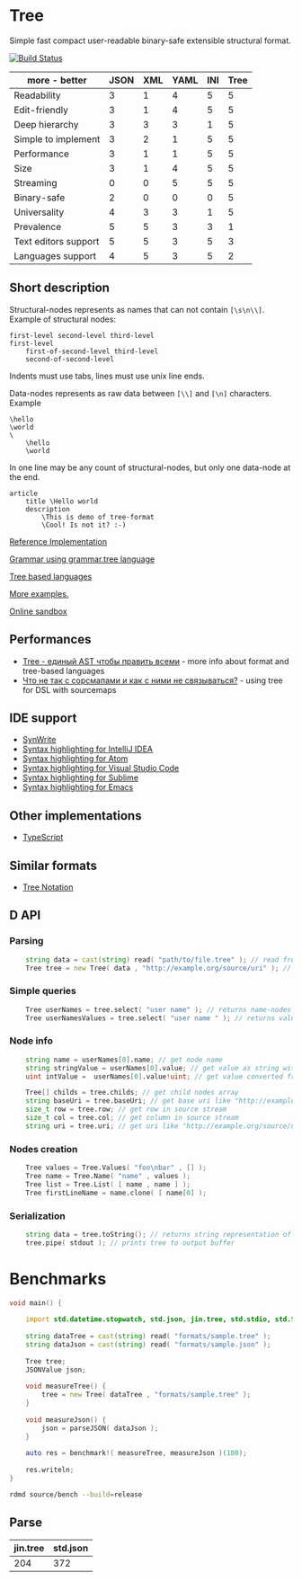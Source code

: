 # Tree
Simple fast compact user-readable binary-safe extensible structural format.

[![Build Status](https://travis-ci.org/nin-jin/tree.d.svg?branch=master)](https://travis-ci.org/nin-jin/tree.d)

more - better                      | JSON | XML | YAML | INI | Tree
-----------------------------------|------|-----|------|-----|-----
Readability                        |  3   |  1  |  4   |  5  |  5
Edit-friendly                      |  3   |  1  |  4   |  5  |  5
Deep hierarchy                     |  3   |  3  |  3   |  1  |  5
Simple to implement                |  3   |  2  |  1   |  5  |  5
Performance                        |  3   |  1  |  1   |  5  |  5
Size                               |  3   |  1  |  4   |  5  |  5
Streaming                          |  0   |  0  |  5   |  5  |  5
Binary-safe                        |  2   |  0  |  0   |  0  |  5
Universality                       |  4   |  3  |  3   |  1  |  5
Prevalence                         |  5   |  5  |  3   |  3  |  1
Text editors support               |  5   |  5  |  3   |  5  |  3
Languages support                  |  4   |  5  |  3   |  5  |  2

## Short description

Structural-nodes represents as names that can not contain `[\s\n\\]`. Example of structural nodes:

```tree
first-level second-level third-level
first-level
	first-of-second-level third-level
	second-of-second-level
```

Indents must use tabs, lines must use unix line ends.

Data-nodes represents as raw data between `[\\]` and `[\n]` characters. Example

```tree
\hello
\world
\
	\hello
	\world
```

In one line may be any count of structural-nodes, but only one data-node at the end. 

```tree
article
	title \Hello world
	description
		\This is demo of tree-format
		\Cool! Is not it? :-)
```

[Reference Implementation](https://github.com/hyoo-ru/mam_mol/tree/master/tree2)

[Grammar using grammar.tree language](https://github.com/nin-jin/tree.d/wiki/grammar.tree)

[Tree based languages](https://github.com/nin-jin/tree.d/wiki/Tree-based-languages)

[More examples.](./examples/)

[Online sandbox](https://tree.hyoo.ru/)

## Performances

- [Tree - единый AST чтобы править всеми](https://github.com/nin-jin/slides/tree/master/tree) - more info about format and tree-based languages
- [Что не так с сорсмапами и как с ними не связываться?](https://github.com/nin-jin/slides/tree/master/sourcemap) - using tree for DSL with sourcemaps

## IDE support

* [SynWrite](http://www.uvviewsoft.com/synwrite/)
* [Syntax highlighting for IntelliJ IDEA](https://plugins.jetbrains.com/plugin/7459)
* [Syntax highlighting for Atom](https://github.com/nin-jin/atom-language-tree)
* [Syntax highlighting for Visual Studio Code](https://github.com/nin-jin/vscode-language-tree)
* [Syntax highlighting for Sublime](https://github.com/yurybikuzin/Smol-sublime)
* [Syntax highlighting for Emacs](https://github.com/osv/mol-tree-mode)

## Other implementations

* [TypeScript](https://github.com/eigenmethod/mol/tree/master/tree2)

## Similar formats

- [Tree Notation](https://github.com/treenotation/faq.treenotation.org)

## D API

### Parsing

```d
    string data = cast(string) read( "path/to/file.tree" ); // read from file
    Tree tree = new Tree( data , "http://example.org/source/uri" ); // parse to tree
```

### Simple queries

```d
    Tree userNames = tree.select( "user name" ); // returns name-nodes
    Tree userNamesValues = tree.select( "user name " ); // returns value-nodes
```

### Node info

```d
    string name = userNames[0].name; // get node name
    string stringValue = userNames[0].value; // get value as string with "\n" as delimiter
    uint intValue =  userNames[0].value!uint; // get value converted from string to another type

    Tree[] childs = tree.childs; // get child nodes array
    string baseUri = tree.baseUri; // get base uri like "http://example.org/source/uri"
    size_t row = tree.row; // get row in source stream
    size_t col = tree.col; // get column in source stream
    string uri = tree.uri; // get uri like "http://example.org/source/uri#3:2"
```

### Nodes creation

```d
	Tree values = Tree.Values( "foo\nbar" , [] );
	Tree name = Tree.Name( "name" , values );
	Tree list = Tree.List( [ name , name ] );
	Tree firstLineName = name.clone( [ name[0] );
```

### Serialization

```d
    string data = tree.toString(); // returns string representation of tree
    tree.pipe( stdout ); // prints tree to output buffer
```

# Benchmarks

```d
void main() {
	
	import std.datetime.stopwatch, std.json, jin.tree, std.stdio, std.file;
	
	string dataTree = cast(string) read( "formats/sample.tree" );
	string dataJson = cast(string) read( "formats/sample.json" );
	
	Tree tree;
	JSONValue json;
	
	void measureTree() {
    	tree = new Tree( dataTree , "formats/sample.tree" );
	}
	
	void measureJson() {
    	json = parseJSON( dataJson );
	}
	
	auto res = benchmark!( measureTree, measureJson )(100);
	
	res.writeln;
}
```

```sh
rdmd source/bench --build=release
```

## Parse

| jin.tree | std.json
|----------|---------
| 204      | 372
